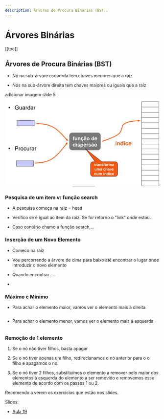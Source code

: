 ```yaml
---
description: Árvores de Procura Binárias (BST).
---
```


# Árvores Binárias

[[toc]]

## Árvores de Procura Binárias (BST)

- Nó na sub-árvore esquerda tem chaves menores que a raíz

- Nós na sub-árvore direita tem chaves maiores ou iguais que a raíz

adicionar imagem slide 5
<img src="./assets/0016-fun.png" alt="disp" class="invert-dark2">

### Pesquisa de um item v: função search

- A pesquisa começa na raiz = head

- Verifico se é igual ao item da raiz. Se for retorno o "link" onde estou.

- Caso contário chamo a função search,...

### Inserção de um Novo Elemento

- Comeco na raiz

- Vou percorrendo a árvore de cima para baixo até encontrar o lugar onde introduzir o novo elemento

- Quando encontrar ....

-

### Máximo e Minímo

- Para achar o elemento maior, vamos ver o elemento mais á direita

```c

```

- Para achar o elemento menor, vamos ver o elemento mais á esquerda

```c

```

### Remoção de 1 elemento

1. Se o nó não tiver filhos, basta apagar

2. Se o nó tiver apenas um filho, redirecianamos o nó anterior para o o filho e apagamos o nó.

3. Se o nó tiver 2 filhos, substituímos o elemento a remover pelo maior dos elementos
   à esquerda do elemento a ser removido e removemos esse elemento de acordo com os passos 1 ou 2.

Recomendo a verem os exercícios que estão nos slides.

Slides:

- [Aula 19](https://drive.google.com/file/d/1YBSPqEe4hLfTO3Th1F0TeISqUb_N0JAs/view?usp=sharing)
